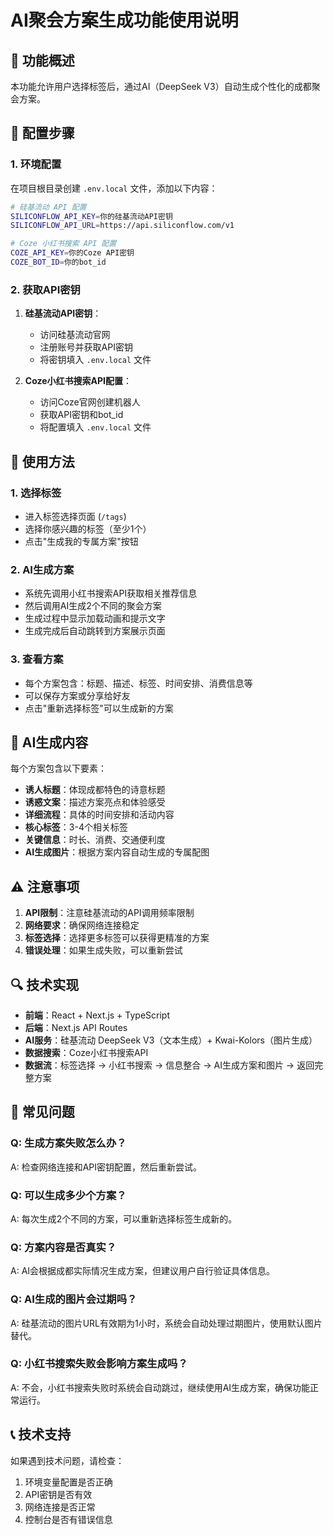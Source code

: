 # AI聚会方案生成功能使用说明

## 🚀 功能概述

本功能允许用户选择标签后，通过AI（DeepSeek V3）自动生成个性化的成都聚会方案。

## 🔧 配置步骤

### 1. 环境配置
在项目根目录创建 `.env.local` 文件，添加以下内容：

```bash
# 硅基流动 API 配置
SILICONFLOW_API_KEY=你的硅基流动API密钥
SILICONFLOW_API_URL=https://api.siliconflow.com/v1

# Coze 小红书搜索 API 配置
COZE_API_KEY=你的Coze API密钥
COZE_BOT_ID=你的bot_id
```

### 2. 获取API密钥
1. **硅基流动API密钥**：
   - 访问硅基流动官网
   - 注册账号并获取API密钥
   - 将密钥填入 `.env.local` 文件

2. **Coze小红书搜索API配置**：
   - 访问Coze官网创建机器人
   - 获取API密钥和bot_id
   - 将配置填入 `.env.local` 文件

## 📱 使用方法

### 1. 选择标签
- 进入标签选择页面 (`/tags`)
- 选择你感兴趣的标签（至少1个）
- 点击"生成我的专属方案"按钮

### 2. AI生成方案
- 系统先调用小红书搜索API获取相关推荐信息
- 然后调用AI生成2个不同的聚会方案
- 生成过程中显示加载动画和提示文字
- 生成完成后自动跳转到方案展示页面

### 3. 查看方案
- 每个方案包含：标题、描述、标签、时间安排、消费信息等
- 可以保存方案或分享给好友
- 点击"重新选择标签"可以生成新的方案

## 🎯 AI生成内容

每个方案包含以下要素：
- **诱人标题**：体现成都特色的诗意标题
- **诱惑文案**：描述方案亮点和体验感受
- **详细流程**：具体的时间安排和活动内容
- **核心标签**：3-4个相关标签
- **关键信息**：时长、消费、交通便利度
- **AI生成图片**：根据方案内容自动生成的专属配图

## ⚠️ 注意事项

1. **API限制**：注意硅基流动的API调用频率限制
2. **网络要求**：确保网络连接稳定
3. **标签选择**：选择更多标签可以获得更精准的方案
4. **错误处理**：如果生成失败，可以重新尝试

## 🔍 技术实现

- **前端**：React + Next.js + TypeScript
- **后端**：Next.js API Routes
- **AI服务**：硅基流动 DeepSeek V3（文本生成）+ Kwai-Kolors（图片生成）
- **数据搜索**：Coze小红书搜索API
- **数据流**：标签选择 → 小红书搜索 → 信息整合 → AI生成方案和图片 → 返回完整方案

## 🐛 常见问题

### Q: 生成方案失败怎么办？
A: 检查网络连接和API密钥配置，然后重新尝试。

### Q: 可以生成多少个方案？
A: 每次生成2个不同的方案，可以重新选择标签生成新的。

### Q: 方案内容是否真实？
A: AI会根据成都实际情况生成方案，但建议用户自行验证具体信息。

### Q: AI生成的图片会过期吗？
A: 硅基流动的图片URL有效期为1小时，系统会自动处理过期图片，使用默认图片替代。

### Q: 小红书搜索失败会影响方案生成吗？
A: 不会，小红书搜索失败时系统会自动跳过，继续使用AI生成方案，确保功能正常运行。

## 📞 技术支持

如果遇到技术问题，请检查：
1. 环境变量配置是否正确
2. API密钥是否有效
3. 网络连接是否正常
4. 控制台是否有错误信息 